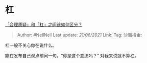# 杠

[「合理质疑」和「杠」之间该如何区分？](https://www.zhihu.com/question/457805977/answer/1870333722)

> Author: #NellNell
> Last update: *21/08/2021*
> Link:
> Tag:
> 沙海拾金:

杠一般不关心你在说什么。

能在发布自己观点前问一句，“你是这个意思吗？” 对我来说就不算杠。
